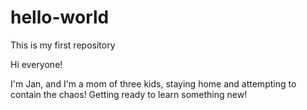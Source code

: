 # hello-world
This is my first repository

Hi everyone!

I'm Jan, and I'm a mom of three kids, staying home and attempting to contain the chaos! Getting ready to learn something new!
